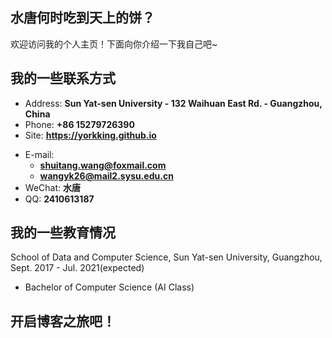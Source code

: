## 水唐何时吃到天上的饼？

欢迎访问我的个人主页！下面向你介绍一下我自己吧~

<!-- slide -->

## 我的一些联系方式

- Address: **Sun Yat-sen University - 132 Waihuan East Rd. - Guangzhou, China**
- Phone: **+86 15279726390**
- Site: **<https://yorkking.github.io>**

<!-- slide vertical=true -->

- E-mail:
  - **[shuitang.wang@foxmail.com](mailto:shuitang.wang@foxmail.com)**
  - **[wangyk26@mail2.sysu.edu.cn](mailto:wangyk26@mail2.sysu.edu.cn)**
- WeChat: **水唐**
- QQ: **2410613187**

<!-- slide -->

## 我的一些教育情况

<!-- slide vertical=true -->

School of Data and Computer Science, Sun Yat-sen University, Guangzhou, Sept. 2017 - Jul. 2021(expected)

- Bachelor of Computer Science (AI Class)

<!-- slide -->

## 开启博客之旅吧！

